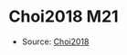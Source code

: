 <a name="material" />

# Choi2018 M21
<script type="application/ld+json">
  {
    "@context": "https://schema.org/",
    "@type": "ChemicalSubstance",
    "http://purl.org/dc/terms/conformsTo":
      {
        "@type": "CreativeWork",
        "@id": "https://bioschemas.org/profiles/ChemicalSubstance/0.4-RELEASE/"
      },
    "@id": "https://egonw.github.io/nanowiki/nanowiki532.html#material",
    "name": "Choi2018 M21",
    "sameAs": "http://127.0.0.1/mediawiki/index.php/Special:URIResolver/Choi2018_M21"
  }
</script>


* Source: [Choi2018](Choi2018.md)
